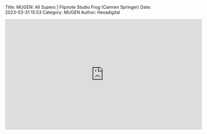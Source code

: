 Title: MUGEN: All Supers | Flipnote Studio Frog (Camren Springer)
Date: 2023-03-31 15:53
Category: MUGEN
Author: Hexadigital

<center><iframe src="https://www.youtube.com/embed/7jk82e5XwNg?feature=oembed" allow="accelerometer; autoplay; encrypted-media; gyroscope; picture-in-picture" width="640" height="360" frameborder="0"></iframe>

